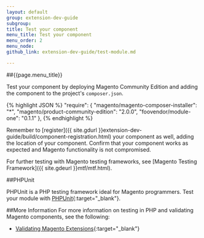 ```yaml
---
layout: default
group: extension-dev-guide
subgroup: 
title: Test your component
menu_title: Test your component
menu_order: 2
menu_node: 
github_link: extension-dev-guide/test-module.md

---
```


##{{page.menu_title}}

Test your component by deploying Magento Community Edition and adding the component to the project's <code>composer.json</code>. 

{% highlight JSON %}
"require": {
    "magento/magento-composer-installer": "*",
    "magento/product-community-edition": "2.0.0",
    "foovendor/module-one": "0.1.1"
},
{% endhighlight %}

Remember to [register]({{ site.gdurl }}extension-dev-guide/build/component-registration.html) your component as well, adding the location of your component. Confirm that your component works as expected and Magento functionality is not compromised.

For further testing with Magento testing frameworks, see 
[Magento Testing Framework]({{ site.gdeurl }}mtf/mtf.html).

##PHPUnit

PHPUnit is a PHP testing framework ideal for Magento programmers. Test your module with [PHPUnit](https://phpunit.de/){:target="_blank"}.

##More Information
For more information on testing in PHP and validating Magento components, see the following:

* [Validating Magento Extensions](http://www.gorillagroup.com/trending/insight/validating-magento-extensions-phpunit/){:target="_blank"}